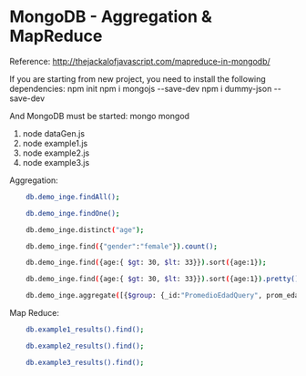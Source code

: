 # MongoDB - Aggregation & MapReduce

Reference: http://thejackalofjavascript.com/mapreduce-in-mongodb/

If you are starting from new project, you need to install the following dependencies: 
  npm init
  npm i mongojs --save-dev
  npm i dummy-json --save-dev
  
And MongoDB must be started:
  mongo
  mongod

1. node dataGen.js
2. node example1.js
3. node example2.js
4. node example3.js

Aggregation:

```bash
    db.demo_inge.findAll();
```
  
```bash
    db.demo_inge.findOne();
```

```bash
    db.demo_inge.distinct("age");
```

```bash
    db.demo_inge.find({"gender":"female"}).count();
```

```bash
    db.demo_inge.find({age:{ $gt: 30, $lt: 33}}).sort({age:1});
```

```bash
    db.demo_inge.find({age:{ $gt: 30, $lt: 33}}).sort({age:1}).pretty();
```

```bash
    db.demo_inge.aggregate([{$group: {_id:"PromedioEdadQuery", prom_edad:{$avg:"$age"}, max_edad:{$max:"$age"}, min_edad:{$min:"$age"}}}]).pretty();
```

Map Reduce:

```bash
    db.example1_results().find();
```
  
```bash
    db.example2_results().find();
```

```bash
    db.example3_results().find();
```
